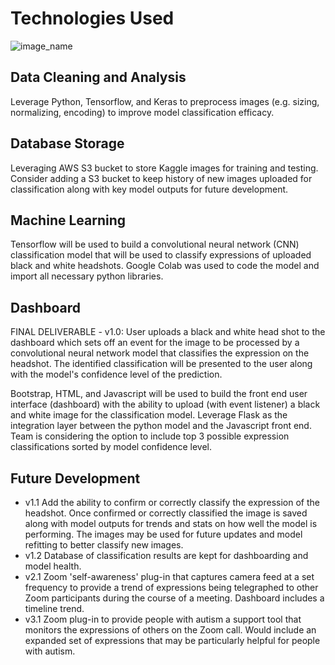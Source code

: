 # Technologies Used

![image_name](https://github.com/genlgist/Team_A_Final_Project/blob/ChrisAdd/FinalProjectTechDiagram%202021-0905.001.jpeg)

## Data Cleaning and Analysis
Leverage Python, Tensorflow, and Keras to preprocess images (e.g. sizing, normalizing, encoding) to improve model classification efficacy. 

## Database Storage
Leveraging AWS S3 bucket to store Kaggle images for training and testing.  Consider adding a S3 bucket to keep history of new images uploaded for classification along with key model outputs for future development.

## Machine Learning
Tensorflow will be used to build a convolutional neural network (CNN) classification model that will be used to classify expressions of uploaded black and white headshots.  Google Colab was used to code the model and import all necessary python libraries.  

## Dashboard
FINAL DELIVERABLE - v1.0:
User uploads a black and white head shot to the dashboard which sets off an event for the image to be processed by a convolutional neural network model that classifies the expression on the headshot.  The identified classification will be presented to the user along with the model's confidence level of the prediction.

Bootstrap, HTML, and Javascript will be used to build the front end user interface (dashboard) with the ability to upload (with event listener) a black and white image for the classification model.  Leverage Flask as the integration layer between the python model and the Javascript front end.  Team is considering the option to include top 3 possible expression classifications sorted by model confidence level.

## Future Development
- v1.1 Add the ability to confirm or correctly classify the expression of the headshot.  Once confirmed or correctly classified the image is saved along with model outputs for trends and stats on how well the model is performing.  The images may be used for future updates and model refitting to better classify new images.
- v1.2 Database of classification results are kept for dashboarding and model health.  
- v2.1 Zoom 'self-awareness' plug-in that captures camera feed at a set frequency to provide a trend of expressions being telegraphed to other Zoom participants during the course of a meeting.  Dashboard includes a timeline trend.
- v3.1 Zoom plug-in to provide people with autism a support tool that monitors the expressions of others on the Zoom call. Would include an expanded set of expressions that may be particularly helpful for people with autism.


